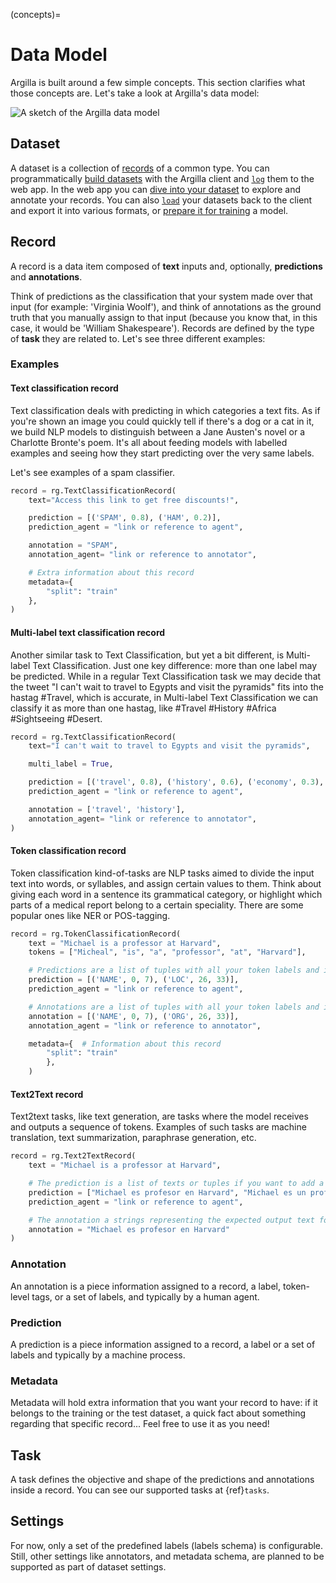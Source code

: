 (concepts)=
# Data Model

Argilla is built around a few simple concepts. This section clarifies what those concepts are. Let's take a look at Argilla's data model:

![A sketch of the Argilla data model](/_static/images/main/argilla_data_model.png)


## Dataset

A dataset is a collection of [records](#record) of a common type.
You can programmatically [build datasets](../guides/features/datasets.ipynb) with the Argilla client and [`log`](#rb-log) them to the web app.
In the web app you can [dive into your dataset](../reference/webapp/dataset.md) to explore and annotate your records.
You can also [`load`](#rb-load) your datasets back to the client and export it into various formats, or [prepare it for training](../guides/features/datasets.ipynb#prepare-dataset-for-training) a model.


## Record

A record is a data item composed of **text** inputs and, optionally, **predictions** and **annotations**.

Think of predictions as the classification that your system made over that input (for example: 'Virginia Woolf'), and think of annotations as the ground truth that you manually assign to that input (because you know that, in this case, it would be 'William Shakespeare').
Records are defined by the type of **task** they are related to. Let's see three different examples:

### Examples

#### Text classification record

Text classification deals with predicting in which categories a text fits. As if you're shown an image you could quickly tell if there's a dog or a cat in it, we build NLP models to distinguish between a Jane Austen's novel or a Charlotte Bronte's poem. It's all about feeding models with labelled examples and seeing how they start predicting over the very same labels.

Let's see examples of a spam classifier.

```python
record = rg.TextClassificationRecord(
    text="Access this link to get free discounts!",

    prediction = [('SPAM', 0.8), ('HAM', 0.2)],
    prediction_agent = "link or reference to agent",

    annotation = "SPAM",
    annotation_agent= "link or reference to annotator",

    # Extra information about this record
    metadata={
        "split": "train"
    },
)
```

#### Multi-label text classification record

Another similar task to Text Classification, but yet a bit different, is Multi-label Text Classification. Just one key difference: more than one label may be predicted. While in a regular Text Classification task we may decide that the tweet "I can't wait to travel to Egypts and visit the pyramids" fits into the hastag #Travel, which is accurate, in Multi-label Text Classification we can classify it as more than one hastag, like #Travel #History #Africa #Sightseeing #Desert.

```python
record = rg.TextClassificationRecord(
    text="I can't wait to travel to Egypts and visit the pyramids",

    multi_label = True,

    prediction = [('travel', 0.8), ('history', 0.6), ('economy', 0.3), ('sports', 0.2)],
    prediction_agent = "link or reference to agent",

    annotation = ['travel', 'history'],
    annotation_agent= "link or reference to annotator",
)
```


#### Token classification record

Token classification kind-of-tasks are NLP tasks aimed to divide the input text into words, or syllables, and assign certain values to them. Think about giving each word in a sentence its grammatical category, or highlight which parts of a medical report belong to a certain speciality. There are some popular ones like NER or POS-tagging.

```python
record = rg.TokenClassificationRecord(
    text = "Michael is a professor at Harvard",
    tokens = ["Micheal", "is", "a", "professor", "at", "Harvard"],

    # Predictions are a list of tuples with all your token labels and its starting and ending positions
    prediction = [('NAME', 0, 7), ('LOC', 26, 33)],
    prediction_agent = "link or reference to agent",

    # Annotations are a list of tuples with all your token labels and its starting and ending positions
    annotation = [('NAME', 0, 7), ('ORG', 26, 33)],
    annotation_agent = "link or reference to annotator",

    metadata={  # Information about this record
        "split": "train"
        },
    )
```

#### Text2Text record

Text2text tasks, like text generation, are tasks where the model receives and outputs a sequence of tokens. Examples of such tasks are machine translation, text summarization, paraphrase generation, etc.

```python
record = rg.Text2TextRecord(
    text = "Michael is a professor at Harvard",

    # The prediction is a list of texts or tuples if you want to add a score to a prediction
    prediction = ["Michael es profesor en Harvard", "Michael es un profesor de Harvard"],
    prediction_agent = "link or reference to agent",

    # The annotation a strings representing the expected output text for the given input text
    annotation = "Michael es profesor en Harvard"
)
```

### Annotation

An annotation is a piece information assigned to a record, a label, token-level tags, or a set of labels, and typically by a human agent.


### Prediction

A prediction is a piece information assigned to a record, a label or a set of labels and typically by a machine process.


### Metadata

Metadata will hold extra information that you want your record to have: if it belongs to the training or the test dataset, a quick fact about something regarding that specific record... Feel free to use it as you need!

## Task

A task defines the objective and shape of the predictions and annotations inside a record.
You can see our supported tasks at {ref}`tasks`.


## Settings

For now, only a set of the predefined labels (labels schema) is configurable. Still, other settings like annotators, and metadata schema, are planned to be supported as part of dataset settings.



